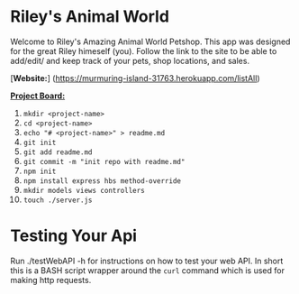 # Riley's Animal World

Welcome to Riley's Amazing Animal World Petshop. This app was designed for the great Riley himeself (you). Follow the link to the site to be able to add/edit/ and keep track of your pets, shop locations, and sales.


[**Website:**] (https://murmuring-island-31763.herokuapp.com/listAll)

[**Project Board:**](https://github.com/richyang88/PetShops/projects/1)



1. `mkdir <project-name>`
1. `cd <project-name>`
1. `echo "# <project-name>" > readme.md`
1. `git init`
1. `git add readme.md `
1. `git commit -m "init repo with readme.md"`
1. `npm init`
1. `npm install express hbs method-override`
1. `mkdir models views controllers`
1. `touch ./server.js`

# Testing Your Api

Run
    ./testWebAPI -h
for instructions on how to test your web API. In short this is a BASH script
wrapper around the `curl` command which is used for making http requests.
